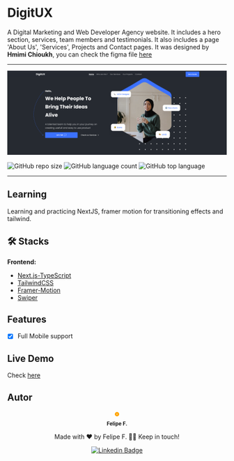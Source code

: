 # DigitUX

A Digital Marketing and Web Developer Agency website. It includes a hero section, services, team members and testimonials. It also includes a page 'About Us', 'Services', Projects and Contact pages. It was designed by **Hmimi Chioukh**, you can check the figma file [here](https://www.figma.com/file/oCVR7T1gYq6qjxcDRAFnUD/Web-agency-%2F-Portfolio-(Community)?node-id=142%3A2478&t=XTC79ajs5u5WNyUz-0)

---

![image](/docs/title_banner.png)

![GitHub repo size](https://img.shields.io/github/repo-size/felpfsf/digitux) ![GitHub language count](https://img.shields.io/github/languages/count/felpfsf/digitux) ![GitHub top language](https://img.shields.io/github/languages/top/felpfsf/digitux)

---

## Learning

Learning and practicing NextJS, framer motion for transitioning effects and tailwind.

## 🛠 Stacks

**Frontend:**

- [Next.js-TypeScript](https://nextjs.org/)
- [TailwindCSS](https://tailwindcss.com/)
- [Framer-Motion](https://www.framer.com/motion/)
- [Swiper](https://swiperjs.com/)

## Features

- [x] Full Mobile support

## Live Demo

Check [here](https://digitux.vercel.app/)

## Autor

<div align='center'>

 <img style="border:4px solid orange; border-radius: 100%; padding:1px;" src="https://github.com/felpfsf.png" width="100px;" alt=""/>
 <br />
 <sub><b>Felipe F.</b></sub>

Made with ❤️ by Felipe F. 👋🏽 Keep in touch!

[![Linkedin Badge](https://img.shields.io/badge/-Felipe-blue?style=flat-square&logo=Linkedin&logoColor=white&link=https://www.linkedin.com/in/felipefsf/)](https://www.linkedin.com/in/felipefsf/)

</div>
